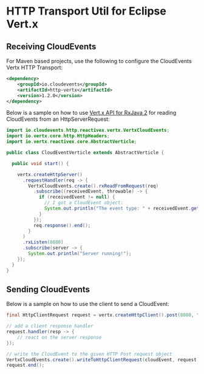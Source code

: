 # HTTP Transport Util for Eclipse Vert.x

## Receiving CloudEvents

For Maven based projects, use the following to configure the CloudEvents Vertx HTTP Transport:

```xml
<dependency>
    <groupId>io.cloudevents</groupId>
    <artifactId>http-vertx</artifactId>
    <version>1.2.0</version>
</dependency>
```

Below is a sample on how to use [Vert.x API for RxJava 2](https://vertx.io/docs/vertx-rx/java2/) for reading CloudEvents from an HttpServerRequest:

```java
import io.cloudevents.http.reactivex.vertx.VertxCloudEvents;
import io.vertx.core.http.HttpHeaders;
import io.vertx.reactivex.core.AbstractVerticle;

public class CloudEventVerticle extends AbstractVerticle {

  public void start() {

    vertx.createHttpServer()
      .requestHandler(req -> { 
        VertxCloudEvents.create().rxReadFromRequest(req)
          .subscribe((receivedEvent, throwable) -> {
            if (receivedEvent != null) {
              // I got a CloudEvent object:
              System.out.println("The event type: " + receivedEvent.getEventType());
            }
          });
          req.response().end();
        }
      )
      .rxListen(8080)
      .subscribe(server -> {
        System.out.println("Server running!");
    });
  }
}
```

## Sending CloudEvents

Below is a sample on how to use the client to send a CloudEvent:

```java
final HttpClientRequest request = vertx.createHttpClient().post(8080, "localhost", "/");

// add a client response handler
request.handler(resp -> {
    // react on the server response
});

// write the CloudEvent to the given HTTP Post request object
VertxCloudEvents.create().writeToHttpClientRequest(cloudEvent, request);
request.end();
```
